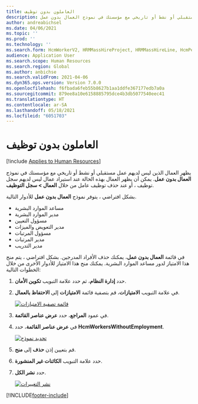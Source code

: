 ```yaml
---
title: العاملون بدون توظيف
description: يظهر العمال الذين ليس لديهم عمل مستقبلي أو نشط أو تاريخي مع مؤسستك في نموذج العمال بدون عمل.
author: andreabichsel
ms.date: 04/06/2021
ms.topic: ''
ms.prod: ''
ms.technology: ''
ms.search.form: HcmWorkerV2, HRMMassHireProject, HRMMassHireLine, HcmPersonnelManagementWorkspace
audience: Application User
ms.search.scope: Human Resources
ms.search.region: Global
ms.author: anbichse
ms.search.validFrom: 2021-04-06
ms.dyn365.ops.version: Version 7.0.0
ms.openlocfilehash: f6fbada6feb55b8627b1aa1ddfe367177edb7a0a
ms.sourcegitcommit: 879ee8a10e6158885795dce4b3db5077540eec41
ms.translationtype: HT
ms.contentlocale: ar-SA
ms.lasthandoff: 05/18/2021
ms.locfileid: "6051703"
---
```

# <a name="workers-without-employment"></a>العاملون بدون توظيف

[!include [Applies to Human Resources](../includes/applies-to-hr.md)]

يظهر العمال الذين ليس لديهم عمل مستقبلي أو نشط أو تاريخي مع مؤسستك في نموذج **العمال بدون عمل**. يمكن أن يظهر العمال بهذه الحالة عند استيراد عمال ليس لديهم سجل توظيف ، أو عند حذف توظيف عامل من خلال **العمال > سجل التوظيف**.

بشكل افتراضي ، يتوفر نموذج **العمال بدون عمل** للأدوار التالية.

- مساعد الموارد البشرية
- مدير الموارد البشرية
- مسؤول التعيين
- مدير التعويض والميزات
- مسؤول المرتبات
- مدير المرتبات
- مدير التدريب

في قائمة **العمال بدون عمل**، يمكنك حذف الأفراد المدرجين. بشكل افتراضي ، يتم منح هذا الامتياز لدور مساعد الموارد البشرية. يمكنك منح هذا الامتياز للأدوار الأخرى من خلال الخطوات التالية:

1. حدد **إدارة النظام**، ثم حدد علامة التبويب **تكوين الأمان**.

2. في علامة التبويب **الامتيازات**، قم بتصفية قائمة **الامتيازات** إلى  **الاحتفاظ بالعمال**.

   [![قائمة تصفية الامتيازات](./media/hr-personnel-workers-without-employment-filter.png)](./media/hr-personnel-workers-without-employment-filter.png)

3. في عمود **المراجع**، حدد **عرض عناصر القائمة**.

4. في **عرض عناصر القائمة**، حدد **HcmWorkersWithoutEmployment**.

   [![تحديد نموذج](./media/hr-personnel-workers-without-employment-select.png)](./media/hr-personnel-workers-without-employment-select.png)

5. قم بتعيين إذن **حذف** إلى **منح**.

6. حدد علامة التبويب **الكائنات غير المنشورة**.

7. حدد **نشر الكل**.

   [![نشر التغييرات](./media/hr-personnel-workers-without-employment-publish.png)](./media/hr-personnel-workers-without-employment-publish.png)

[!INCLUDE[footer-include](../includes/footer-banner.md)]